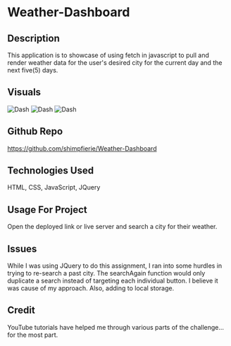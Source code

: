 # Weather-Dashboard

## Description

This application is to showcase of using fetch in javascript to pull and render weather data for the user's desired city for the current day and the next five(5) days.

## Visuals
![Dash](https://github.com/shimpfierie/Weather-Dashboard/blob/main/1.PNG?raw=true)
![Dash](https://github.com/shimpfierie/Weather-Dashboard/blob/main/2.PNG?raw=true)
![Dash](https://github.com/shimpfierie/Weather-Dashboard/blob/main/3.PNG?raw=true)

## Github Repo

https://github.com/shimpfierie/Weather-Dashboard

## Technologies Used

HTML, CSS, JavaScript, JQuery

## Usage For Project

Open the deployed link or live server and search a city for their weather.

## Issues

While I was using JQuery to do this assignment, I ran into some hurdles in trying to re-search a past city. The searchAgain function would only duplicate a search instead of targeting each individual button. I believe it was cause of my approach. Also, adding to local storage.

## Credit

YouTube tutorials have helped me through various parts of the challenge... for the most part.
